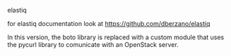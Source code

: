 elastiq

for elastiq documentation look at 
https://github.com/dberzano/elastiq

In this version, the boto library is replaced with a custom module that uses the pycurl library to comunicate with an OpenStack server.